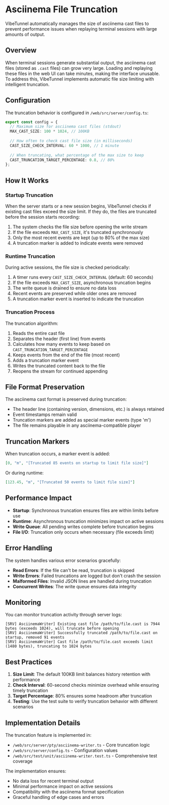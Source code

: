 # Asciinema File Truncation

VibeTunnel automatically manages the size of asciinema cast files to prevent performance issues when replaying terminal sessions with large amounts of output.

## Overview

When terminal sessions generate substantial output, the asciinema cast files (stored as `.cast` files) can grow very large. Loading and replaying these files in the web UI can take minutes, making the interface unusable. To address this, VibeTunnel implements automatic file size limiting with intelligent truncation.

## Configuration

The truncation behavior is configured in `/web/src/server/config.ts`:

```typescript
export const config = {
  // Maximum size for asciinema cast files (stdout)
  MAX_CAST_SIZE: 100 * 1024, // 100KB
  
  // How often to check cast file size (in milliseconds)
  CAST_SIZE_CHECK_INTERVAL: 60 * 1000, // 1 minute
  
  // When truncating, what percentage of the max size to keep
  CAST_TRUNCATION_TARGET_PERCENTAGE: 0.8, // 80%
};
```

## How It Works

### Startup Truncation

When the server starts or a new session begins, VibeTunnel checks if existing cast files exceed the size limit. If they do, the files are truncated before the session starts recording:

1. The system checks the file size before opening the write stream
2. If the file exceeds `MAX_CAST_SIZE`, it's truncated synchronously
3. Only the most recent events are kept (up to 80% of the max size)
4. A truncation marker is added to indicate events were removed

### Runtime Truncation

During active sessions, the file size is checked periodically:

1. A timer runs every `CAST_SIZE_CHECK_INTERVAL` (default: 60 seconds)
2. If the file exceeds `MAX_CAST_SIZE`, asynchronous truncation begins
3. The write queue is drained to ensure no data loss
4. Recent events are preserved while older ones are removed
5. A truncation marker event is inserted to indicate the truncation

### Truncation Process

The truncation algorithm:

1. Reads the entire cast file
2. Separates the header (first line) from events
3. Calculates how many events to keep based on `CAST_TRUNCATION_TARGET_PERCENTAGE`
4. Keeps events from the end of the file (most recent)
5. Adds a truncation marker event
6. Writes the truncated content back to the file
7. Reopens the stream for continued appending

## File Format Preservation

The asciinema cast format is preserved during truncation:

- The header line (containing version, dimensions, etc.) is always retained
- Event timestamps remain valid
- Truncation markers are added as special marker events (type 'm')
- The file remains playable in any asciinema-compatible player

## Truncation Markers

When truncation occurs, a marker event is added:

```json
[0, "m", "[Truncated 85 events on startup to limit file size]"]
```

Or during runtime:

```json
[123.45, "m", "[Truncated 50 events to limit file size]"]
```

## Performance Impact

- **Startup**: Synchronous truncation ensures files are within limits before use
- **Runtime**: Asynchronous truncation minimizes impact on active sessions
- **Write Queue**: All pending writes complete before truncation begins
- **File I/O**: Truncation only occurs when necessary (file exceeds limit)

## Error Handling

The system handles various error scenarios gracefully:

- **Read Errors**: If the file can't be read, truncation is skipped
- **Write Errors**: Failed truncations are logged but don't crash the session
- **Malformed Files**: Invalid JSON lines are handled during truncation
- **Concurrent Writes**: The write queue ensures data integrity

## Monitoring

You can monitor truncation activity through server logs:

```
[SRV] AsciinemaWriter] Existing cast file /path/to/file.cast is 7944 bytes (exceeds 1024), will truncate before opening
[SRV] AsciinemaWriter] Successfully truncated /path/to/file.cast on startup, removed 91 events
[SRV] AsciinemaWriter] Cast file /path/to/file.cast exceeds limit (1480 bytes), truncating to 1024 bytes
```

## Best Practices

1. **Size Limit**: The default 100KB limit balances history retention with performance
2. **Check Interval**: 60-second checks minimize overhead while ensuring timely truncation
3. **Target Percentage**: 80% ensures some headroom after truncation
4. **Testing**: Use the test suite to verify truncation behavior with different scenarios

## Implementation Details

The truncation feature is implemented in:
- `/web/src/server/pty/asciinema-writer.ts` - Core truncation logic
- `/web/src/server/config.ts` - Configuration values
- `/web/src/test/unit/asciinema-writer.test.ts` - Comprehensive test coverage

The implementation ensures:
- No data loss for recent terminal output
- Minimal performance impact on active sessions
- Compatibility with the asciinema format specification
- Graceful handling of edge cases and errors